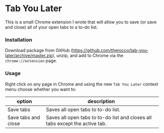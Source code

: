 # Tab You Later

This is a small Chrome extension I wrote that will allow you to save (or save and close) all of your open tabs to a to-do list.

### Installation

Download package from GitHub (https://github.com/therocco/tab-you-later/archive/master.zip), unzip, and add to Chrome via the `chrome://extension` page.

### Usage

Right click on any page in Chrome and using the new `Tab You Later` context menu choose whether you want to:

| option              | description                                                                  |
| ------------------- | ---------------------------------------------------------------------------- |
| Save tabs           | Saves all open tabs to to-do list.                                           |
| Save tabs and close | Saves all open tabs to to-do list and closes all tabs except the active tab. |
